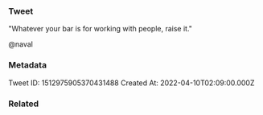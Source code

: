 ### Tweet
"Whatever your bar is for working with people, raise it."

@naval

### Metadata
Tweet ID: 1512975905370431488
Created At: 2022-04-10T02:09:00.000Z

### Related

